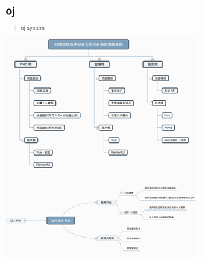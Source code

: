 # oj

> oj system

![](https://raw.githubusercontent.com/Moking1997/NotePhoto/master/20200112151801.png)
![](https://raw.githubusercontent.com/Moking1997/NotePhoto/master/20200112151919.png)


